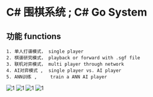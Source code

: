# C# 围棋系统 ; C# Go System 


## 功能 functions

    1. 单人打谱模式， single player
    2. 棋谱研究模式， playback or forward with .sgf file 
    3. 联机对弈模式， multi player through network 
    4. AI对弈模式 ,  single player vs. AI player
    5. ANN训练 ,     train a ANN AI player 




![1](https://github.com/wffanstorm/WfGoClient/blob/master/readmeImgs/1.png)
![1](https://github.com/wffanstorm/WfGoClient/blob/master/readmeImgs/2.png)
![1](https://github.com/wffanstorm/WfGoClient/blob/master/readmeImgs/3.png)
![1](https://github.com/wffanstorm/WfGoClient/blob/master/readmeImgs/4.png)




